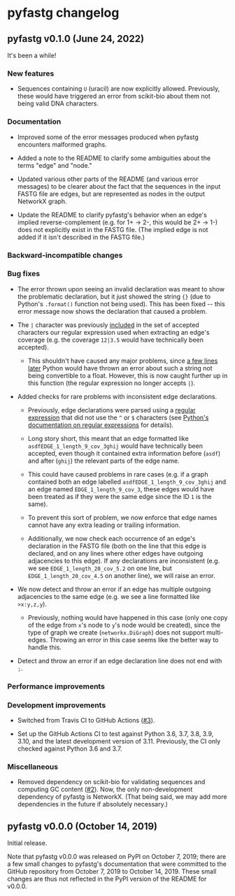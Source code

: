 # pyfastg changelog

## pyfastg v0.1.0 (June 24, 2022)

It's been a while!

### New features
- Sequences containing `U` (uracil) are now explicitly allowed. Previously,
  these would have triggered an error from scikit-bio about them not being
  valid DNA characters.

### Documentation
- Improved some of the error messages produced when pyfastg encounters
  malformed graphs.

- Added a note to the README to clarify some ambiguities about the terms "edge"
  and "node."

- Updated various other parts of the README (and various error messages) to be
  clearer about the fact that the sequences in the input FASTG file are edges,
  but are represented as nodes in the output NetworkX graph.

- Update the README to clarify pyfastg's behavior when an edge's implied
  reverse-complement (e.g. for 1+ → 2-, this would be 2+ → 1-) does not
  explicitly exist in the FASTG file. (The implied edge is not added if it
  isn't described in the FASTG file.)

### Backward-incompatible changes

### Bug fixes
- The error thrown upon seeing an invalid declaration was meant to show the
  problematic declaration, but it just showed the string `{}` (due to Python's
  `.format()` function not being used). This has been fixed -- this error
  message now shows the declaration that caused a problem.

- The `|` character was previously
  [included](https://github.com/fedarko/pyfastg/blob/3b99ba8624339e3efdc87de1d122e5f401b4537a/pyfastg/pyfastg.py#L43)
  in the set of accepted characters our regular expression used when extracting
   an edge's coverage (e.g. the coverage `12|3.5` would have technically been
   accepted).

    - This shouldn't have caused any major problems, since [a few lines later](https://github.com/fedarko/pyfastg/blob/3b99ba8624339e3efdc87de1d122e5f401b4537a/pyfastg/pyfastg.py#L60)
      Python would have thrown an error about such a string not being convertible
      to a float. However, this is now caught further up in this function (the
      regular expression no longer accepts `|`).

- Added checks for rare problems with inconsistent edge declarations.

    - Previously, edge declarations were parsed using a [regular expression](https://github.com/fedarko/pyfastg/blob/3b99ba8624339e3efdc87de1d122e5f401b4537a/pyfastg/pyfastg.py#L43)
  that did not use the `^` or `$` characters (see
  [Python's documentation on regular expressions](https://docs.python.org/3/library/re.html)
  for details).

    - Long story short, this meant that an edge formatted like
      `asdfEDGE_1_length_9_cov_3ghij` would have technically been accepted, even
      though it contained extra information before (`asdf`) and after (`ghij`) the
      relevant parts of the edge name.

    - This could have caused problems in rare cases (e.g. if a graph contained
      both an edge labelled `asdfEDGE_1_length_9_cov_3ghij` and an edge named
      `EDGE_1_length_9_cov_3`, these edges would have been treated as if they
      were the same edge since the ID `1` is the same).

    - To prevent this sort of problem, we now enforce that edge
      names cannot have any extra leading or trailing information.

    - Additionally, we now check each occurrence of an edge's declaration in
      the FASTG file (both on the line that this edge is declared, and on any
      lines where other edges have outgoing adjacencies to this edge). If any
      declarations are inconsistent (e.g. we see `EDGE_1_length_20_cov_5.2` on
      one line, but `EDGE_1_length_20_cov_4.5` on another line), we will raise
      an error.

- We now detect and throw an error if an edge has multiple outgoing adjacencies
  to the same edge (e.g. we see a line formatted like `>x:y,z,y`).

    - Previously, nothing would have happened in this case (only one copy of
      the edge from `x`'s node to `y`'s node would be created), since the type
      of graph we create (`networkx.DiGraph`) does not support multi-edges.
      Throwing an error in this case seems like the better way to handle this.

- Detect and throw an error if an edge declaration line does not end with `;`.

### Performance improvements

### Development improvements
- Switched from Travis CI to GitHub Actions ([#3](https://github.com/fedarko/pyfastg/issues/3)).

- Set up the GitHub Actions CI to test against Python 3.6, 3.7, 3.8, 3.9, 3.10,
  and the latest development version of 3.11. Previously, the CI only checked
  against Python 3.6 and 3.7.

### Miscellaneous
- Removed dependency on scikit-bio for validating sequences and computing GC
  content ([#2](https://github.com/fedarko/pyfastg/issues/2)). Now, the only
  non-development dependency of pyfastg is NetworkX. (That being said, we may
  add more dependencies in the future if absolutely necessary.)

## pyfastg v0.0.0 (October 14, 2019)

Initial release.

Note that pyfastg v0.0.0 was released on PyPI on October 7, 2019; there are a
few small changes to pyfastg's documentation that were committed to the GitHub
repository from October 7, 2019 to October 14, 2019. These small changes are
thus not reflected in the PyPI version of the README for v0.0.0.
